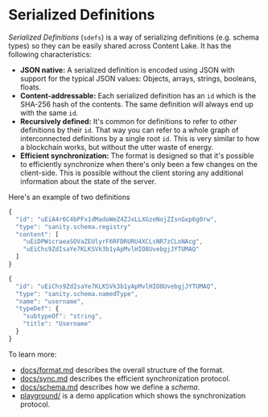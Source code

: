 # Serialized Definitions

_Serialized Definitions_ (`sdefs`) is a way of serializing definitions (e.g. schema types) so they can be easily shared across Content Lake.
It has the following characteristics:

- **JSON native:**
  A serialized definition is encoded using JSON with support for the typical JSON values: Objects, arrays, strings, booleans, floats.
- **Content-addressable:** Each serialized definition has an `id` which is the SHA-256 hash of the contents.
  The same definition will always end up with the same `id`.
- **Recursively defined:**
  It's common for definitions to refer to _other_ definitions by their `id`.
  That way you can refer to a whole graph of interconnected definitions by a single root `id`.
  This is very similar to how a blockchain works, but without the utter waste of energy.
- **Efficient synchronization:**
  The format is designed so that it's possible to efficiently synchronize when there's only been a few changes on the client-side.
  This is possible without the client storing any additional information about the state of the server.

Here's an example of two definitions

```ts
{
  "id": "uEiA4r6C4bPFx1dMadoWeZ4ZJxLLXGzeNojZIsnGxp6g0rw",
  "type": "sanity.schema.registry"
  "content": [
    "uEiDPWicraeaSOVaZEUlyrF6RFDRURU4XCLsNR7zCLoNAcg",
    "uEiChs9ZdIsaYe7KLKSVk3b1yApMvlHIO8UvebgjJYTUMAQ"
  ]
}

{
  "id": "uEiChs9ZdIsaYe7KLKSVk3b1yApMvlHIO8UvebgjJYTUMAQ",
  "type": "sanity.schema.namedType",
  "name": "username",
  "typeDef": {
    "subtypeOf": "string",
    "title": "Username"
  }
}
```

To learn more:

- [docs/format.md](docs/format.md) describes the overall structure of the format.
- [docs/sync.md](docs/sync.md) describes the efficient synchronization protocol.
- [docs/schema.md](docs/schema.md) describes how we define a _schema_.
- [playground/](playground) is a demo application which shows the synchronization protocol.

